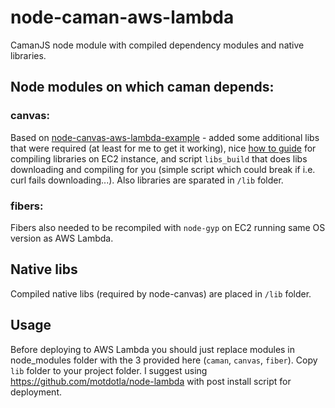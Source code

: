 # node-caman-aws-lambda

CamanJS node module with compiled dependency modules and native libraries.

## Node modules on which caman depends:

### canvas:
Based on [node-canvas-aws-lambda-example](https://github.com/WebSeed/node-canvas-aws-lambda-example) - added some additional libs that were required (at least for me to get it working), nice [how to guide](how-to.md) for compiling libraries on EC2 instance, and script `libs_build` that does libs downloading and compiling for you (simple script which could break if i.e. curl fails downloading...).
Also libraries are sparated in `/lib` folder.

### fibers:
Fibers also needed to be recompiled with `node-gyp` on EC2 running same OS version as AWS Lambda.

## Native libs
Compiled native libs (required by node-canvas) are placed in `/lib` folder.

## Usage
Before deploying to AWS Lambda you should just replace modules in node_modules folder with the 3 provided here (`caman`, `canvas`, `fiber`).
Copy `lib` folder to your project folder.
I suggest using https://github.com/motdotla/node-lambda with post install script for deployment.
